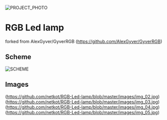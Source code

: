 ![PROJECT_PHOTO](https://github.com/netkot/RGB-Led-lamp/blob/master/images/lamp.jpg)

# RGB Led lamp

forked from AlexGyver/GyverRGB (https://github.com/AlexGyver/GyverRGB)


## Scheme
![SCHEME](https://github.com/netkot/RGB-Led-lamp/blob/master/schemes/scheme1.png)

## Images

(https://github.com/netkot/RGB-Led-lamp/blob/master/images/img_02.jpg)
(https://github.com/netkot/RGB-Led-lamp/blob/master/images/img_03.jpg)
(https://github.com/netkot/RGB-Led-lamp/blob/master/images/img_04.jpg)
(https://github.com/netkot/RGB-Led-lamp/blob/master/images/img_05.jpg)

